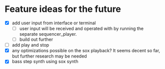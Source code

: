 # Feature ideas for the future

- [x] add user input from interface or terminal
  - [ ] user input will be received and operated with by running the separate sequencer_player.
  - [ ] build out further

- [ ] add play and stop
- [x] any optimizations possible on the sox playback? It seems decent so far, but further research may be needed
- [x] bass step synth using sox synth